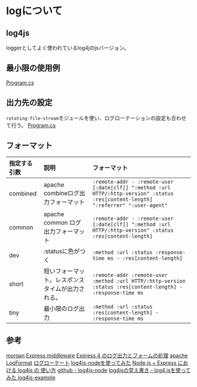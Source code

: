 # logについて

## log4js

loggerとしてよく使われているlog4jのjsバージョン。

## 最小限の使用例

[Program.cs](https://github.com/hibohiboo/develop/tree/c8d37776bcb0b62e2204a92fa66fe8b2d24c41b3/tutorial/lesson/wmfw/myproject/src/wmfwapp/app.js)

## 出力先の設定

`rotating-file-stream`モジュールを使い、ログローテーションの設定も合わせて行う。
[Program.cs](https://github.com/hibohiboo/develop/tree/5d69016c38940f543d2634fa210c431f68db4f04/tutorial/lesson/wmfw/myproject/src/wmfwapp/app.js)



## フォーマット

|指定する引数|説明|フォーマット|
|:--         |:-- |:--|
|combined|apache combineログ出力フォーマット|`:remote-addr - :remote-user [:date[clf]] ":method :url HTTP/:http-version" :status :res[content-length] ":referrer" ":user-agent"`|
|common|apache common ログ出力フォーマット|`:remote-addr - :remote-user [:date[clf]] ":method :url HTTP/:http-version" :status :res[content-length]`|
|dev|:statusに色がつく|`:method :url :status :response-time ms - :res[content-length]`|
|short|短いフォーマット。レスポンスタイムが出力される。|`:remote-addr :remote-user :method :url HTTP/:http-version :status :res[content-length] - :response-time ms`|
|tiny|最小限のログ出力|`:method :url :status :res[content-length] - :response-time ms`|



## 参考

[morgan][*1]
[Express middleware][*2]
[Express 4 のログ出力とフォームの処理][*3]
[apache LogFormat][*4]
[ログローテート][*5]
[log4js-nodeを使ってみた][*6]
[Node.js + Express における log4js の 使い方][*7]
[github - log4js-node][*8]
[log4jsの覚え書き - log4.jsを使ってみた ][*9]
[log4js-example][*10]

[*1]:https://expressjs.com/en/resources/middleware/morgan.html
[*2]:https://expressjs.com/en/resources/middleware.html
[*3]:http://qiita.com/hoshi-takanori/items/7f5602d7fd7ee0fa6427
[*4]:https://httpd.apache.org/docs/2.0/ja/logs.html
[*5]:https://www.npmjs.com/package/rotating-file-stream
[*6]:http://qiita.com/toshiyukihina/items/b76ee2f89402b808f736
[*7]:https://garafu.blogspot.jp/2016/07/how-to-use-log4js-on-nodejs-express.html
[*8]:https://github.com/nomiddlename/log4js-node/tree/v1.1.1
[*9]:http://qiita.com/_daisuke/items/865cf929a403cc9eec53
[*10]:https://github.com/nomiddlename/log4js-example